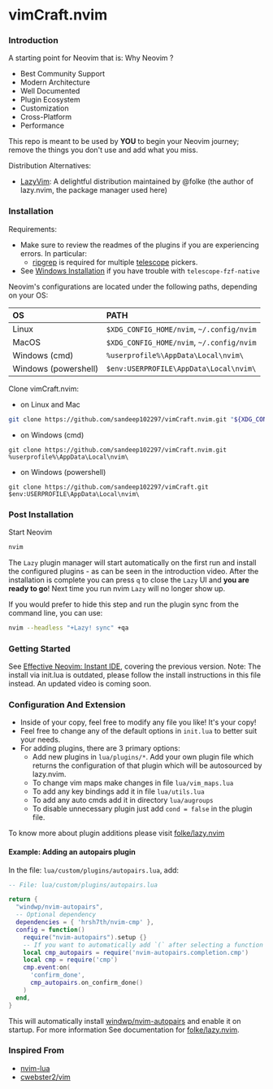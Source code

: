 # vimCraft.nvim


### Introduction

A starting point for Neovim that is:
Why Neovim ?

* Best Community Support
* Modern Architecture
* Well Documented
* Plugin Ecosystem
* Customization
* Cross-Platform
* Performance

This repo is meant to be used by **YOU** to begin your Neovim journey; remove the things you don't use and add what you miss.

Distribution Alternatives:
- [LazyVim](https://www.lazyvim.org/): A delightful distribution maintained by @folke (the author of lazy.nvim, the package manager used here)

### Installation

Requirements:
* Make sure to review the readmes of the plugins if you are experiencing errors. In particular:
  * [ripgrep](https://github.com/BurntSushi/ripgrep#installation) is required for multiple [telescope](https://github.com/nvim-telescope/telescope.nvim#suggested-dependencies) pickers.
* See [Windows Installation](#Windows-Installation) if you have trouble with `telescope-fzf-native`

Neovim's configurations are located under the following paths, depending on your OS:

| OS | PATH |
| :- | :--- |
| Linux | `$XDG_CONFIG_HOME/nvim`, `~/.config/nvim` |
| MacOS | `$XDG_CONFIG_HOME/nvim`, `~/.config/nvim` |
| Windows (cmd)| `%userprofile%\AppData\Local\nvim\` |
| Windows (powershell)| `$env:USERPROFILE\AppData\Local\nvim\` |

Clone vimCraft.nvim:

- on Linux and Mac
```sh
git clone https://github.com/sandeep102297/vimCraft.nvim.git "${XDG_CONFIG_HOME:-$HOME/.config}"/nvim
```

- on Windows (cmd)
```
git clone https://github.com/sandeep102297/vimCraft.nvim.git %userprofile%\AppData\Local\nvim\ 
```

- on Windows (powershell)
```
git clone https://github.com/sandeep102297/vimCraft.git $env:USERPROFILE\AppData\Local\nvim\ 
```


### Post Installation

Start Neovim

```sh
nvim
```

The `Lazy` plugin manager will start automatically on the first run and install the configured plugins - as can be seen in the introduction video. After the installation is complete you can press `q` to close the `Lazy` UI and **you are ready to go**! Next time you run nvim `Lazy` will no longer show up.

If you would prefer to hide this step and run the plugin sync from the command line, you can use:

```sh
nvim --headless "+Lazy! sync" +qa
```

### Getting Started

See [Effective Neovim: Instant IDE](https://youtu.be/stqUbv-5u2s), covering the previous version. Note: The install via init.lua is outdated, please follow the install instructions in this file instead. An updated video is coming soon.

### Configuration And Extension

* Inside of your copy, feel free to modify any file you like! It's your copy!
* Feel free to change any of the default options in `init.lua` to better suit your needs.
* For adding plugins, there are 3 primary options:
  * Add new plugins in `lua/plugins/*`. Add your own plugin file which returns the configuration of that plugin which will be autosourced by lazy.nvim.
  * To change vim maps make changes in file `lua/vim_maps.lua`
  * To add any key bindings add it in file `lua/utils.lua`
  * To add any auto cmds add it in directory `lua/augroups`
  * To disable unnecessary plugin just add `cond = false` in the plugin file. 

To know more about plugin additions please visit [folke/lazy.nvim](https://github.com/folke/lazy.nvim)

#### Example: Adding an autopairs plugin

In the file: `lua/custom/plugins/autopairs.lua`, add:

```lua
-- File: lua/custom/plugins/autopairs.lua

return {
  "windwp/nvim-autopairs",
  -- Optional dependency
  dependencies = { 'hrsh7th/nvim-cmp' },
  config = function()
    require("nvim-autopairs").setup {}
    -- If you want to automatically add `(` after selecting a function or method
    local cmp_autopairs = require('nvim-autopairs.completion.cmp')
    local cmp = require('cmp')
    cmp.event:on(
      'confirm_done',
      cmp_autopairs.on_confirm_done()
    )
  end,
}
```

This will automatically install [windwp/nvim-autopairs](https://github.com/windwp/nvim-autopairs) and enable it on startup. For more information 
See documentation for [folke/lazy.nvim](https://github.com/folke/lazy.nvim).

### Inspired From
* [nvim-lua](https://github.com/nvim-lua/kickstart.nvim)
* [cwebster2/vim](https://github.com/cwebster2/vim)
